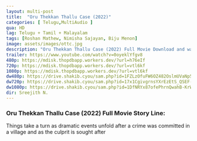 ```yaml
---
layout: multi-post
title:  "Oru Thekkan Thallu Case (2022)"
categories: [ Telugu,MultiAudio ]
qua: HD
lag: Telugu + Tamil + Malayalam
tags: [Roshan Mathew, Nimisha Sajayan, Biju Menon]
image: assets/images/ottc.jpg
description: "Oru Thekkan Thallu Case (2022) Full Movie Download and watch online 720p low file size 500 mb."
trailer: https://www.youtube.com/watch?v=0oyeklYfgv8
480p: https://mdisk.thopdbapp.workers.dev/?url=h76eIf
720p: https://mdisk.thopdbapp.workers.dev/?url=vtl6kf
1080p: https://mdisk.thopdbapp.workers.dev/?url=vtl6kf
dw480p: https://drive.shakib.cyou/sam.php?id=1FZLzOfuFW6OZ482OslmUVaNp57Yl-wQy
dw720p: https://drive.shakib.cyou/sam.php?id=17x1CgivgrnsYXrEzEtS_QSEF-NDi5554
dw1080p: https://drive.shakib.cyou/sam.php?id=1DfNRYx87ofePhrnQwahB-KrWDqiYhnSV
dir: Sreejith N.
---
```


### Oru Thekkan Thallu Case (2022) Full Movie Story Line:
Things take a turn as dramatic events unfold after a crime was committed in a village and as the culprit is sought after






